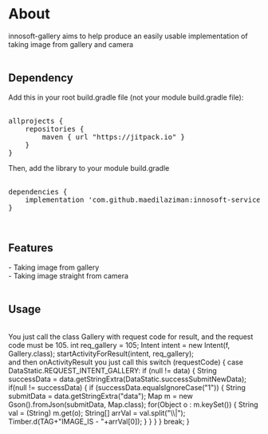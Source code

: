 # About
innosoft-gallery aims to help produce an easily usable implementation of taking image from gallery and camera
<br/>
<br/>
<h2>Dependency</h2>
Add this in your root build.gradle file (not your module build.gradle file):
<br/>
<br/>
<pre><span class="pl-en">allprojects</span> {
	repositories {
        maven { url <span class="pl-s"><span class="pl-pds">"</span>https://jitpack.io<span class="pl-pds">"</span></span> }
    }
}</pre>
Then, add the library to your module build.gradle
<br/>
<br/>
<pre><span class="pl-en">dependencies</span> {
    implementation <span class="pl-s"><span class="pl-pds">'</span>com.github.maedilaziman:innosoft-service:1.0.0<span class="pl-pds">'</span></span>
}</pre>
<br/>
<h2>Features</h2>
- Taking image from gallery
<br/>
- Taking image straight from camera
<br/>
<br/>
<h2>Usage</h2>
<br/>
You just call the class Gallery with request code for result,
and the request code must be 105.
int req_gallery = 105;
Intent intent = new Intent(f, Gallery.class);
startActivityForResult(intent, req_gallery);
<br/>
and then onActivityResult you just call this
switch (requestCode) {
            case DataStatic.REQUEST_INTENT_GALLERY:
                if (null != data)
                {
                    String successData = data.getStringExtra(DataStatic.successSubmitNewData);
                    if(null != successData) {
                        if (successData.equalsIgnoreCase("1")) {
                            String submitData = data.getStringExtra("data");
                            Map m = new Gson().fromJson(submitData, Map.class);
                            for(Object o : m.keySet())
                            {
                                String val = (String) m.get(o);
                                String[] arrVal = val.split("\\|");
                                Timber.d(TAG+"IMAGE_IS - "+arrVal[0]);
                            }
                        }
                    }
                }
                break;
        }
